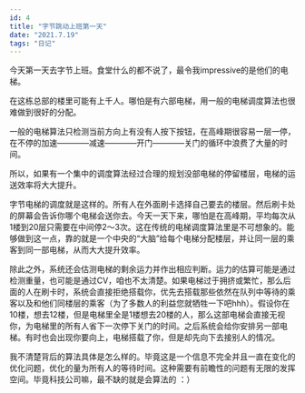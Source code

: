 ```yaml
---
id: 4
title: "字节跳动上班第一天"
date: "2021.7.19"
tags: "日记"
---
```


今天第一天去字节上班。食堂什么的都不说了，最令我impressive的是他们的电梯。

在这栋总部的楼里可能有上千人。哪怕是有六部电梯，用一般的电梯调度算法也很难做到很好的分配。

一般的电梯算法只检测当前方向上有没有人按下按钮，在高峰期很容易一层一停，在不停的加速————减速————开门————关门的循环中浪费了大量的时间。

所以，如果有一个集中的调度算法经过合理的规划没部电梯的停留楼层，电梯的运送效率将大大提升。

字节电梯的调度就是这样的。所有人在外面刷卡选择自己要去的楼层。然后刷卡处的屏幕会告诉你哪个电梯会送你去。今天一天下来，哪怕是在高峰期，平均每次从1楼到20层只需要在中间停2～3次。这在传统的电梯调度算法里是不可想象的。能够做到这一点，靠的就是一个中央的“大脑”给每个电梯分配楼层，并让同一层的乘客到同一部电梯，从而大大提升效率。

除此之外，系统还会估测电梯的剩余运力并作出相应判断。运力的估算可能是通过检测重量，也可能是通过CV，咱也不太清楚。如果电梯过于拥挤或繁忙，那么后面的人在刷卡时，系统会直接拒绝搭载你，优先去搭载那些依然在队列中等待的乘客以及和他们同楼层的乘客（为了多数人的利益您就牺牲一下吧hhh）。假设你在10楼，想去12楼，但是电梯里全是1楼想去20楼的人，那么这部电梯会直接无视你，为电梯里的所有人省下一次停下关门的时间。之后系统会给你安排另一部电梯。有时也会出现你要向上，电梯搭载了你，但是却先向下去接别人的情况。

我不清楚背后的算法具体是怎么样的。毕竟这是一个信息不完全并且一直在变化的优化问题，优化的量为所有人的等待时间。这种需要有前瞻性的问题有无限的发挥空间。毕竟科技公司嘛，最不缺的就是会算法的 ：）